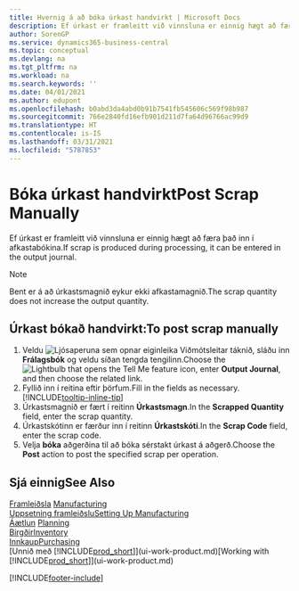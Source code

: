 ```yaml
---
title: Hvernig á að bóka úrkast handvirkt | Microsoft Docs
description: Ef úrkast er framleitt við vinnsluna er einnig hægt að færa það inn í afkastabókina. Bent er á að úrkastsmagnið eykur ekki afkastamagnið.
author: SorenGP
ms.service: dynamics365-business-central
ms.topic: conceptual
ms.devlang: na
ms.tgt_pltfrm: na
ms.workload: na
ms.search.keywords: ''
ms.date: 04/01/2021
ms.author: edupont
ms.openlocfilehash: b0abd3da4abd0b91b7541fb545606c569f98b987
ms.sourcegitcommit: 766e2840fd16efb901d211d7fa64d96766ac99d9
ms.translationtype: HT
ms.contentlocale: is-IS
ms.lasthandoff: 03/31/2021
ms.locfileid: "5787853"
---
```

# <a name="post-scrap-manually"></a><span data-ttu-id="09e78-104">Bóka úrkast handvirkt</span><span class="sxs-lookup"><span data-stu-id="09e78-104">Post Scrap Manually</span></span>
<span data-ttu-id="09e78-105">Ef úrkast er framleitt við vinnsluna er einnig hægt að færa það inn í afkastabókina.</span><span class="sxs-lookup"><span data-stu-id="09e78-105">If scrap is produced during processing, it can be entered in the output journal.</span></span> 

> [!NOTE]
> <span data-ttu-id="09e78-106">Bent er á að úrkastsmagnið eykur ekki afkastamagnið.</span><span class="sxs-lookup"><span data-stu-id="09e78-106">The scrap quantity does not increase the output quantity.</span></span>  

## <a name="to-post-scrap-manually"></a><span data-ttu-id="09e78-107">Úrkast bókað handvirkt:</span><span class="sxs-lookup"><span data-stu-id="09e78-107">To post scrap manually</span></span>  
1. <span data-ttu-id="09e78-108">Veldu ![Ljósaperuna sem opnar eiginleika Viðmótsleitar](media/ui-search/search_small.png "Segðu mér hvað þú vilt gera") táknið, sláðu inn **Frálagsbók** og veldu síðan tengda tengilinn.</span><span class="sxs-lookup"><span data-stu-id="09e78-108">Choose the ![Lightbulb that opens the Tell Me feature](media/ui-search/search_small.png "Tell me what you want to do") icon, enter **Output Journal**, and then choose the related link.</span></span>  
2. <span data-ttu-id="09e78-109">Fyllið inn í reitina eftir þörfum.</span><span class="sxs-lookup"><span data-stu-id="09e78-109">Fill in the fields as necessary.</span></span> [!INCLUDE[tooltip-inline-tip](includes/tooltip-inline-tip_md.md)]  
3. <span data-ttu-id="09e78-110">Úrkastsmagnið er fært í reitinn **Úrkastsmagn**.</span><span class="sxs-lookup"><span data-stu-id="09e78-110">In the **Scrapped Quantity** field, enter the scrap quantity.</span></span>  
4. <span data-ttu-id="09e78-111">Úrkastskótinn er færður inn í reitinn **Úrkastskóti**.</span><span class="sxs-lookup"><span data-stu-id="09e78-111">In the **Scrap Code** field, enter the scrap code.</span></span>  
5. <span data-ttu-id="09e78-112">Velja **bóka** aðgerðina til að bóka sérstakt úrkast á aðgerð.</span><span class="sxs-lookup"><span data-stu-id="09e78-112">Choose the **Post** action to post the specified scrap per operation.</span></span>  

## <a name="see-also"></a><span data-ttu-id="09e78-113">Sjá einnig</span><span class="sxs-lookup"><span data-stu-id="09e78-113">See Also</span></span>  
<span data-ttu-id="09e78-114">[Framleiðsla](production-manage-manufacturing.md)  </span><span class="sxs-lookup"><span data-stu-id="09e78-114">[Manufacturing](production-manage-manufacturing.md)  </span></span>  
[<span data-ttu-id="09e78-115">Uppsetning framleiðslu</span><span class="sxs-lookup"><span data-stu-id="09e78-115">Setting Up Manufacturing</span></span>](production-configure-production-processes.md)  
<span data-ttu-id="09e78-116">[Áætlun](production-planning.md)    </span><span class="sxs-lookup"><span data-stu-id="09e78-116">[Planning](production-planning.md)    </span></span>  
[<span data-ttu-id="09e78-117">Birgðir</span><span class="sxs-lookup"><span data-stu-id="09e78-117">Inventory</span></span>](inventory-manage-inventory.md)  
[<span data-ttu-id="09e78-118">Innkaup</span><span class="sxs-lookup"><span data-stu-id="09e78-118">Purchasing</span></span>](purchasing-manage-purchasing.md)  
<span data-ttu-id="09e78-119">[Unnið með [!INCLUDE[prod_short](includes/prod_short.md)]](ui-work-product.md)</span><span class="sxs-lookup"><span data-stu-id="09e78-119">[Working with [!INCLUDE[prod_short](includes/prod_short.md)]](ui-work-product.md)</span></span>


[!INCLUDE[footer-include](includes/footer-banner.md)]